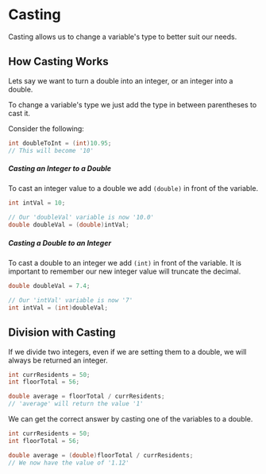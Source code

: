 # Casting

Casting allows us to change a variable's type to better suit our needs. 

## How Casting Works

Lets say we want to turn a double into an integer, or an integer into a double.

To change a variable's type we just add the type in between parentheses to cast it. 

Consider the following:

``` Java
int doubleToInt = (int)10.95;
// This will become '10'
```

##### Casting an Integer to a Double

To cast an integer value to a double we add ``(double)`` in front of the variable.

``` Java
int intVal = 10;

// Our 'doubleVal' variable is now '10.0'
double doubleVal = (double)intVal; 
```
##### Casting a Double to an Integer

To cast a double to an integer we add ``(int)`` in front of the variable.
It is important to remember our new integer value will truncate the decimal.

``` Java
double doubleVal = 7.4;

// Our 'intVal' variable is now '7'
int intVal = (int)doubleVal;
```

## Division with Casting

If we divide two integers, even if we are setting them to a double, we will always be returned an integer.

``` Java
int currResidents = 50;
int floorTotal = 56;

double average = floorTotal / currResidents;
// 'average' will return the value '1'
```

We can get the correct answer by casting one of the variables to a double.

``` Java
int currResidents = 50;
int floorTotal = 56;

double average = (double)floorTotal / currResidents;
// We now have the value of '1.12'
```